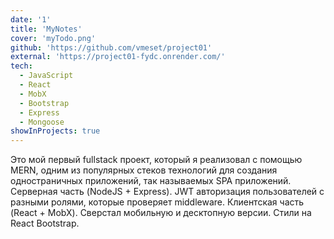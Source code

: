 ```yaml
---
date: '1'
title: 'MyNotes'
cover: 'myTodo.png'
github: 'https://github.com/vmeset/project01'
external: 'https://project01-fydc.onrender.com/'
tech:
  - JavaScript
  - React
  - MobX
  - Bootstrap
  - Express
  - Mongoose
showInProjects: true
---
```


Это мой первый fullstack проект, который я реализовал с помощью MERN, одним из популярных стеков технологий для создания одностраничных приложений, так называемых SPA приложений.
Серверная часть (NodeJS + Express). JWT авторизация пользователей с разными ролями, которые проверяет middleware.
Клиентская часть (React + MobX). Сверстал мобильную и десктопную версии. Стили на React Bootstrap.